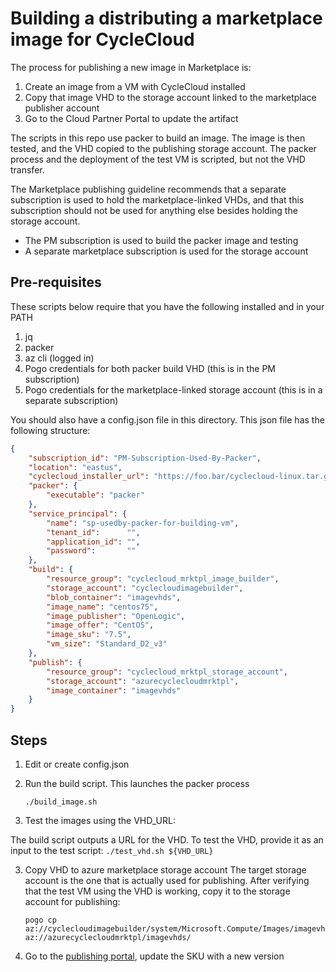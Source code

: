 # Building a distributing a marketplace image for CycleCloud

The process for publishing a new image in Marketplace is:
1. Create an image from a VM with CycleCloud installed
2. Copy that image VHD to the storage account linked to the marketplace publisher account
3. Go to the Cloud Partner Portal to update the artifact

The scripts in this repo use packer to build an image. The image is then tested, and the VHD copied to the publishing storage account. The packer process and the deployment of the test VM is scripted, but not the VHD transfer.

The Marketplace publishing guideline recommends that a separate subscription is used to hold the marketplace-linked VHDs, and that this subscription should not be used for anything else besides holding the storage account. 

* The PM subscription is used to build the packer image and testing
* A separate marketplace subscription is used for the storage account

## Pre-requisites

These scripts below require that you have the following installed and in your PATH

1. jq 
2. packer
3. az cli (logged in)
4. Pogo credentials for both packer build VHD (this is in the PM subscription)
5. Pogo credentials for the marketplace-linked storage account (this is in a separate subscription)

You should also have a config.json file in this directory. This json file has the following structure:

```JSON
{
    "subscription_id": "PM-Subscription-Used-By-Packer", 
    "location": "eastus",
    "cyclecloud_installer_url": "https://foo.bar/cyclecloud-linux.tar.gz",
    "packer": {
        "executable": "packer"
    },
    "service_principal": {
        "name": "sp-usedby-packer-for-building-vm",
        "tenant_id":      "",
        "application_id": "",
        "password":       ""
    },
    "build": {
        "resource_group": "cyclecloud_mrktpl_image_builder",
        "storage_account": "cyclecloudimagebuilder",
        "blob_container": "imagevhds",
        "image_name": "centos75",
        "image_publisher": "OpenLogic",
        "image_offer": "CentOS",
        "image_sku": "7.5",
        "vm_size": "Standard_D2_v3"
    },
    "publish": {
        "resource_group": "cyclecloud_mrktpl_storage_account",
        "storage_account": "azurecyclecloudmrktpl",
        "image_container": "imagevhds"
    }
}


```

## Steps
1. Edit or create config.json

2. Run the build script. This launches the packer process

    ```
    ./build_image.sh
    ```

3. Test the images using the VHD_URL:

The build script outputs a URL for the VHD. To test the VHD, provide it as an input to the test script:
    ```
    ./test_vhd.sh ${VHD_URL}
    ```

3. Copy VHD to azure marketplace storage account
The target storage account is the one that is actually used for publishing. 
After verifying that the test VM using the VHD is working, copy it to the storage account for publishing:
    ```
    pogo cp az://cyclecloudimagebuilder/system/Microsoft.Compute/Images/imagevhds/${VHD_NAME} az://azurecyclecloudmrktpl/imagevhds/
    ```

4. Go to the [publishing portal](https://cloudpartner.azure.com), update the SKU with a new version





